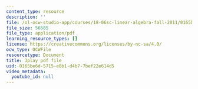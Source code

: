 ```yaml
---
content_type: resource
description: ''
file: /ol-ocw-studio-app/courses/18-06sc-linear-algebra-fall-2011/0165be6d5715e8b1d4b77bef22e614d5_2IdtqGM6KWU.pdf
file_size: 56585
file_type: application/pdf
learning_resource_types: []
license: https://creativecommons.org/licenses/by-nc-sa/4.0/
ocw_type: OCWFile
resourcetype: Document
title: 3play pdf file
uid: 0165be6d-5715-e8b1-d4b7-7bef22e614d5
video_metadata:
  youtube_id: null
---
```

